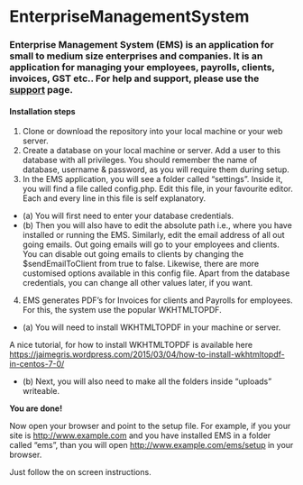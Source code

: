 # EnterpriseManagementSystem
### Enterprise Management System (EMS) is an application for small to medium size enterprises and companies. It is an application for managing your employees, payrolls, clients, invoices, GST etc.. For help and support, please use the [support](http://www.alegralabs.com/ems/support) page.

#### Installation steps
1. Clone or download the repository into your local machine or your web server.
2. Create a database on your local machine or server. Add a user to this database with all privileges. You should remember the name of database, username & password, as you will require them during setup.
3. In the EMS application, you will see a folder called “settings”. Inside it, you will find a file called config.php. Edit this file, in your favourite editor. Each and every line in this file is self explanatory.
 - (a) You will first need to enter your database credentials.
 - (b) Then you will also have to edit the absolute path i.e., where you have installed or running the EMS. Similarly, edit the email address of all out going emails. Out going emails will go to your employees and clients. You can disable out going emails to clients by changing the $sendEmailToClient from true to false.
Likewise, there are more customised options available in this config file.
Apart from the database credentials, you can change all other values later, if you want.
4. EMS generates PDF’s for Invoices for clients and Payrolls for employees. For this, the system use the popular WKHTMLTOPDF.
 - (a) You will need to install WKHTMLTOPDF in your machine or server.

A nice tutorial, for how to install WKHTMLTOPDF is available here https://jaimegris.wordpress.com/2015/03/04/how-to-install-wkhtmltopdf-in-centos-7-0/

 - (b) Next, you will also need to make all the folders inside “uploads” writeable.

**You are done!**

Now open your browser and point to the setup file. For example, if you your site is http://www.example.com and you have installed EMS in a folder called “ems”, than you will open http://www.example.com/ems/setup in your browser.

Just follow the on screen instructions.
